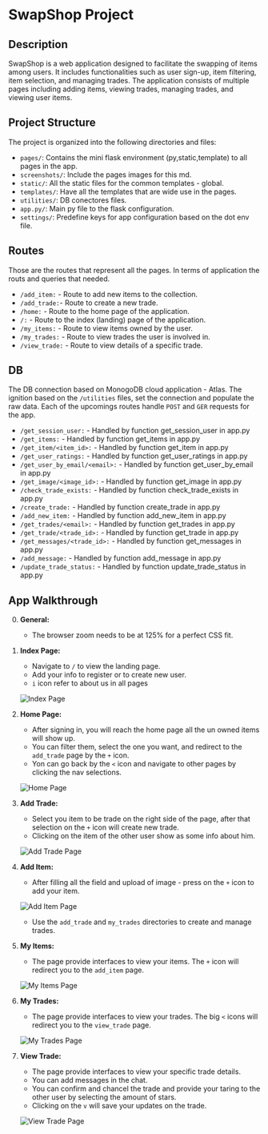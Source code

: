 # SwapShop Project

## Description

SwapShop is a web application designed to facilitate the swapping of items among users. It includes functionalities such as user sign-up, item filtering, item selection, and managing trades. The application consists of multiple pages including adding items, viewing trades, managing trades, and viewing user items.

## Project Structure

The project is organized into the following directories and files:

- `pages/`: Contains the mini flask environment (py,static,template) to all pages in the app.
- `screenshots/`: Include the pages images for this md.
- `static/`: All the static files for the common templates - global.
- `templates/`: Have all the templates that are wide use in the pages.
- `utilities/`: DB conectores files.
- `app.py/`: Main py file to the flask configuration.
- `settings/`: Predefine keys for app configuration based on the dot env file.

## Routes
Those are the routes that represent all the pages. In terms of application the routs and queries that needed. 
- `/add_item:` - Route to add new items to the collection.
- `/add_trade:`- Route to create a new trade.
- `/home:` - Route to the home page of the application.
- `/:` - Route to the index (landing) page of the application.
- `/my_items:` - Route to view items owned by the user.
- `/my_trades:` - Route to view trades the user is involved in.
- `/view_trade:` - Route to view details of a specific trade.

## DB
The DB connection based on MonogoDB cloud application - Atlas.
The ignition based on the `/utilities` files, set the connection and populate the raw data.
Each of the upcomings routes handle `POST` and `GER` requests for the app.

- `/get_session_user:` - Handled by function get_session_user in app.py
- `/get_items:` - Handled by function get_items in app.py
- `/get_item/<item_id>:` - Handled by function get_item in app.py
- `/get_user_ratings:` - Handled by function get_user_ratings in app.py
- `/get_user_by_email/<email>:` - Handled by function get_user_by_email in app.py
- `/get_image/<image_id>:` - Handled by function get_image in app.py
- `/check_trade_exists:` - Handled by function check_trade_exists in app.py
- `/create_trade:` - Handled by function create_trade in app.py
- `/add_new_item:` - Handled by function add_new_item in app.py
- `/get_trades/<email>:` - Handled by function get_trades in app.py
- `/get_trade/<trade_id>:` - Handled by function get_trade in app.py
- `/get_messages/<trade_id>:` - Handled by function get_messages in app.py
- `/add_message:` - Handled by function add_message in app.py
- `/update_trade_status:` - Handled by function update_trade_status in app.py

## App Walkthrough
0. **General:**
   - The browser zoom needs to be at 125% for a perfect CSS fit.


1. **Index Page:**
   - Navigate to `/` to view the landing page.
   - Add your info to register or to create new user.
   - `i` icon refer to about us in all pages

   ![Index Page](/part_c/screenshots/index.page.png)


2. **Home Page:**
   - After signing in, you will reach the home page all the un owned items will show up.
   - You can filter them, select the one you want, and redirect to the `add_trade` page by the `+` icon.
   - Yon can go back by the `<` icon and navigate to other pages by clicking the nav selections.

   ![Home Page](/part_c/screenshots/home.page.png)


3. **Add Trade:**

   - Select you item to be trade on the right side of the page, after that selection on the `+` icon will create new trade.
   - Clicking on the item of the other user show as some info about him.
   
   ![Add Trade Page](/part_c/screenshots/add_trade.page.png)


4. **Add Item:**

   - After filling all the field and upload of image - press on the `+` icon to add your item.

   ![Add Item Page](/part_c/screenshots/add_item.page.png)

   - Use the `add_trade` and `my_trades` directories to create and manage trades.


5. **My Items:**

   - The page provide interfaces to view your items. The `+` icon will redirect you to the `add_item` page.

   ![My Items Page](/part_c/screenshots/my_items.page.png)


6. **My Trades:**

   - The page provide interfaces to view your trades. The big `<` icons will redirect you to the `view_trade` page.

   ![My Trades Page](/part_c/screenshots/my_trades.page.png)


7. **View Trade:**
   - The page provide interfaces to view your specific trade details.
   - You can add messages in the chat.
   - You can confirm and chancel the trade and provide your taring to the other user by selecting the amount of stars.
   - Clicking on the `v` will save your updates on the trade.

   ![View Trade Page](/part_c/screenshots/view_trade.page.png)
